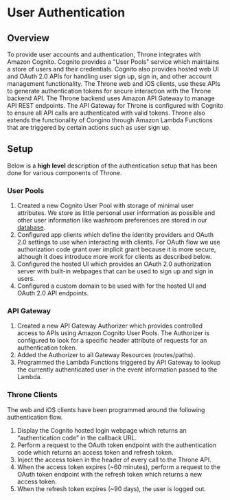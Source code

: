 # User Authentication

## Overview

To provide user accounts and authentication, Throne integrates with Amazon Cognito. Cognito provides a "User Pools" service which maintains a store of users and their credentials. Cognito also provides hosted web UI and OAuth 2.0 APIs for handling user sign up, sign in, and other account management functionality. The Throne web and iOS clients, use these APIs to generate authentication tokens for secure interaction with the Throne backend API. The Throne backend uses Amazon API Gateway to manage  API REST endpoints. The API Gateway for Throne is configured with Cognito to ensure all API calls are authenticated with valid tokens. Throne also extends the functionality of Congino through Amazon Lambda Functions that are triggered by certain actions such as user sign up.

## Setup

Below is a **high level** description of the authentication setup that has been done for various components of Throne. 

### User Pools

1. Created a new Cognito User Pool with storage of minimal user attributes. We store as little personal user information as possible and other user information like washroom preferences are stored in our [database](DATABASE_INFO.md).
2. Configured app clients which define the identity providers and OAuth 2.0 settings to use when interacting with clients. For OAuth flow we use authorization code grant over implicit grant because it is more secure, although it does introduce more work for clients as described below.
3. Configured the hosted UI which provides an OAuth 2.0 authorization server with built-in webpages that can be used to sign up and sign in users.
4. Configured a custom domain to be used with for the hosted UI and OAuth 2.0 API endpoints.

### API Gateway

1. Created a new API Gateway Authorizer which provides controlled access to APIs using Amazon Cognito User Pools. The Authorizer is configured to look for a specific header attribute of requests for an authentication token.
2. Added the Authorizer to all Gateway Resources (routes/paths).
3. Programmed the Lambda Functions triggered by API Gateway to lookup the currently authenticated user in the event information passed to the Lambda.

### Throne Clients

The web and iOS clients have been programmed around the following authentication flow.

1. Display the Cognito hosted login webpage which returns an “authentication code” in the callback URL.
2. Perform a request to the OAuth token endpoint with the authentication code which returns an access token and refresh token.
3. Inject the access token in the header of every call to the Throne API.
4. When the access token expires (~60 minutes), perform a request to the OAuth token endpoint with the refresh token which returns a new access token.
5. When the refresh token expires (~90 days), the user is logged out.
